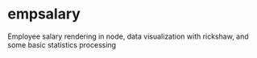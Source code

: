 empsalary
=========

Employee salary rendering in node, data visualization with rickshaw, and some basic statistics processing